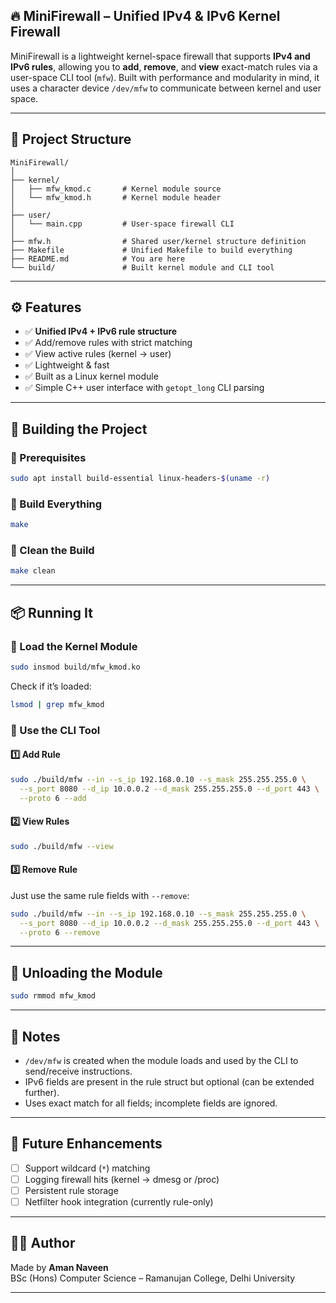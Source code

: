 ## 🔥 MiniFirewall – Unified IPv4 & IPv6 Kernel Firewall

MiniFirewall is a lightweight kernel-space firewall that supports **IPv4 and IPv6 rules**, allowing you to **add**, **remove**, and **view** exact-match rules via a user-space CLI tool (`mfw`). Built with performance and modularity in mind, it uses a character device `/dev/mfw` to communicate between kernel and user space.

---

## 📁 Project Structure

```
MiniFirewall/
│
├── kernel/
│   ├── mfw_kmod.c       # Kernel module source
│   └── mfw_kmod.h       # Kernel module header
│
├── user/
│   └── main.cpp         # User-space firewall CLI
│
├── mfw.h                # Shared user/kernel structure definition
├── Makefile             # Unified Makefile to build everything
├── README.md            # You are here
└── build/               # Built kernel module and CLI tool
```

---

## ⚙️ Features

- ✅ **Unified IPv4 + IPv6 rule structure**
- ✅ Add/remove rules with strict matching
- ✅ View active rules (kernel → user)
- ✅ Lightweight & fast
- ✅ Built as a Linux kernel module
- ✅ Simple C++ user interface with `getopt_long` CLI parsing

---

## 🧱 Building the Project

### 🔧 Prerequisites

```bash
sudo apt install build-essential linux-headers-$(uname -r)
```

### 🔨 Build Everything

```bash
make
```

### 🧹 Clean the Build

```bash
make clean
```

---

## 📦 Running It

### 🔌 Load the Kernel Module

```bash
sudo insmod build/mfw_kmod.ko
```

Check if it’s loaded:

```bash
lsmod | grep mfw_kmod
```

### 🧪 Use the CLI Tool

#### 1️⃣ Add Rule

```bash
sudo ./build/mfw --in --s_ip 192.168.0.10 --s_mask 255.255.255.0 \
  --s_port 8080 --d_ip 10.0.0.2 --d_mask 255.255.255.0 --d_port 443 \
  --proto 6 --add
```

#### 2️⃣ View Rules

```bash
sudo ./build/mfw --view
```

#### 3️⃣ Remove Rule

Just use the same rule fields with `--remove`:

```bash
sudo ./build/mfw --in --s_ip 192.168.0.10 --s_mask 255.255.255.0 \
  --s_port 8080 --d_ip 10.0.0.2 --d_mask 255.255.255.0 --d_port 443 \
  --proto 6 --remove
```

---

## 🛑 Unloading the Module

```bash
sudo rmmod mfw_kmod
```

---

## 📌 Notes

- `/dev/mfw` is created when the module loads and used by the CLI to send/receive instructions.
- IPv6 fields are present in the rule struct but optional (can be extended further).
- Uses exact match for all fields; incomplete fields are ignored.

---

## 🚀 Future Enhancements

- [ ] Support wildcard (`*`) matching
- [ ] Logging firewall hits (kernel → dmesg or /proc)
- [ ] Persistent rule storage
- [ ] Netfilter hook integration (currently rule-only)

---

## 🧑‍💻 Author

Made by **Aman Naveen**  
BSc (Hons) Computer Science – Ramanujan College, Delhi University

---
